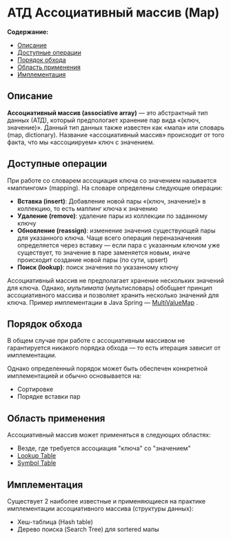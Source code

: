 # АТД Ассоциативный массив (Map)

**Содержание:**
- [Описание](#описание)
- [Доступные операции](#доступные-операции)
- [Порядок обхода](#порядок-обхода)
- [Область применения](#область-применения)
- [Имплементация](#имплементация)

## Описание

**Ассоциативный массив (associative array)** — это абстрактный тип данных (АТД), который предпологает хранение пар вида
«(ключ, значение)». Данный тип данных также известен как «мапа» или словарь (map, dictionary). Название «ассоциативный
массив» происходит от того факта, что мы «ассоциируем» ключ с значением.

## Доступные операции

При работе со словарем ассоциация ключа со значением называется «маппингом» (mapping). На словаре определены следующие
операции:

- **Вставка (insert)**: Добавление новой пары «(ключ, значение)» в коллекцию, то есть маппинг ключа к значению
- **Удаление (remove)**: удаление пары из коллекции по заданному ключу
- **Обновление (reassign)**: изменение значения существующей пары для указанного ключа. Чаще всего операция
  переназначения определяется через вставку — если пара с указанным ключом уже существует, то значение в паре заменяется
  новым, иначе происходит создание новой пары (по сути, upsert)
- **Поиск (lookup)**: поиск значения по указанному ключу

Ассоциативный массив не предполагает хранение нескольких значений для ключа. Однако, *мультимапа* (мультисловарь)
обобщает принцип ассоциативного массива и позволяет хранить несколько значений для ключа. Пример имплементации в Java
Spring
— [MultiValueMap](https://docs.spring.io/spring-framework/docs/current/javadoc-api/org/springframework/util/MultiValueMap.html)
.

## Порядок обхода

В общем случае при работе с ассоциативным массивом не гарантируется никакого порядка обхода — то есть итерация зависит
от имплементации.

Однако определенный порядок может быть обеспечен конкретной имплементацией и обычно основывается на:

- Сортировке
- Порядке вставки пар

## Область применения

Ассоциативный массив может применяться в следующих областях:

- Везде, где требуется ассоциация "ключа" со "значением"
- [Lookup Table](https://en.wikipedia.org/wiki/Lookup_table)
- [Symbol Table](https://en.wikipedia.org/wiki/Symbol_table)

## Имплементация

Существует 2 наиболее известные и применяющиеся на практике имплементации ассоциативного массива (структуры данных):

- Хеш-таблица (Hash table)
- Дерево поиска (Search Tree) для sortered мапы

